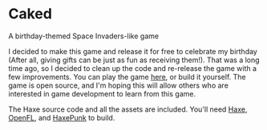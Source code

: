 # Caked
A birthday-themed Space Invaders-like game

I decided to make this game and release it for free to celebrate my birthday (After all, giving gifts can be just as fun as receiving them!). That was a long time ago, so I decided to clean up the code and re-release the game with a few improvements. You can play the game [here](https://jacic.itch.io/caked), or build it yourself. The game is open source, and I'm hoping this will allow others who are interested in game development to learn from this game.

The Haxe source code and all the assets are included. You'll need [Haxe](https://www.haxe.org), [OpenFL](https://www.openfl.org), and [HaxePunk](https://www.haxepunk.com) to build.

